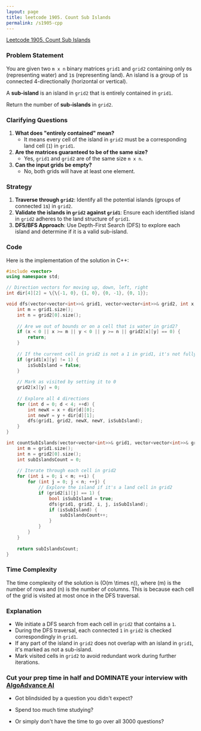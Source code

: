```yaml
---
layout: page
title: leetcode 1905. Count Sub Islands
permalink: /s1905-cpp
---
```

[Leetcode 1905. Count Sub Islands](https://algoadvance.github.io/algoadvance/l1905)
### Problem Statement
You are given two `m x n` binary matrices `grid1` and `grid2` containing only `0`s (representing water) and `1`s (representing land). An island is a group of `1`s connected 4-directionally (horizontal or vertical). 

A **sub-island** is an island in `grid2` that is entirely contained in `grid1`.

Return the number of **sub-islands** in `grid2`.

### Clarifying Questions
1. **What does "entirely contained" mean?**
    - It means every cell of the island in `grid2` must be a corresponding land cell (`1`) in `grid1`.
2. **Are the matrices guaranteed to be of the same size?**
    - Yes, `grid1` and `grid2` are of the same size `m x n`.
3. **Can the input grids be empty?**
    - No, both grids will have at least one element.

### Strategy
1. **Traverse through `grid2`**: Identify all the potential islands (groups of connected `1`s) in `grid2`.
2. **Validate the islands in `grid2` against `grid1`**: Ensure each identified island in `grid2` adheres to the land structure of `grid1`.
3. **DFS/BFS Approach**: Use Depth-First Search (DFS) to explore each island and determine if it is a valid sub-island.
    
### Code

Here is the implementation of the solution in C++:

```cpp
#include <vector>
using namespace std;

// Direction vectors for moving up, down, left, right
int dir[4][2] = \{\{-1, 0}, {1, 0}, {0, -1}, {0, 1}};

void dfs(vector<vector<int>>& grid1, vector<vector<int>>& grid2, int x, int y, bool& isSubIsland) {
    int m = grid1.size();
    int n = grid2[0].size();
    
    // Are we out of bounds or on a cell that is water in grid2?
    if (x < 0 || x >= m || y < 0 || y >= n || grid2[x][y] == 0) {
        return;
    }
    
    // If the current cell in grid2 is not a 1 in grid1, it's not fully contained
    if (grid1[x][y] != 1) {
        isSubIsland = false;
    }
    
    // Mark as visited by setting it to 0
    grid2[x][y] = 0;
    
    // Explore all 4 directions
    for (int d = 0; d < 4; ++d) {
        int newX = x + dir[d][0];
        int newY = y + dir[d][1];
        dfs(grid1, grid2, newX, newY, isSubIsland);
    }
}

int countSubIslands(vector<vector<int>>& grid1, vector<vector<int>>& grid2) {
    int m = grid1.size();
    int n = grid2[0].size();
    int subIslandsCount = 0;
    
    // Iterate through each cell in grid2
    for (int i = 0; i < m; ++i) {
        for (int j = 0; j < n; ++j) {
            // Explore the island if it's a land cell in grid2
            if (grid2[i][j] == 1) {
                bool isSubIsland = true;
                dfs(grid1, grid2, i, j, isSubIsland);
                if (isSubIsland) {
                    subIslandsCount++;
                }
            }
        }
    }
    
    return subIslandsCount;
}
```

### Time Complexity
The time complexity of the solution is \(O(m \times n)\), where \(m\) is the number of rows and \(n\) is the number of columns. This is because each cell of the grid is visited at most once in the DFS traversal.

### Explanation
- We initiate a DFS search from each cell in `grid2` that contains a `1`.
- During the DFS traversal, each connected `1` in `grid2` is checked correspondingly in `grid1`.
- If any part of the island in `grid2` does not overlap with an island in `grid1`, it's marked as not a sub-island.
- Mark visited cells in `grid2` to avoid redundant work during further iterations.


### Cut your prep time in half and DOMINATE your interview with [AlgoAdvance AI](https://algoAdvance.com)

- Got blindsided by a question you didn't expect?

- Spend too much time studying?

- Or simply don't have the time to go over all 3000 questions?

